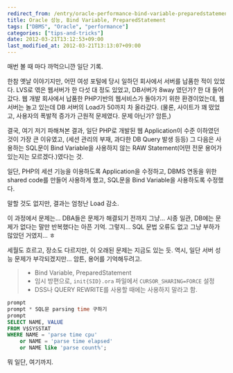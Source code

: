 ```yaml
---
redirect_from: /entry/oracle-performance-bind-variable-preparedstatement/
title: Oracle 성능, Bind Variable, PreparedStatement
tags: ["DBMS", "Oracle", "performance"]
categories: ["tips-and-tricks"]
date: 2012-03-21T13:12:53+09:00
last_modified_at: 2012-03-21T13:13:07+09:00
---
```

매번 볼 때 마다 까먹으니깐 일단 기록.

한참 옛날 이야기지만, 어떤 여성 포털에 당시 일하던 회사에서 서버를
납품한 적이 있었다. LVS로 엮은 웹서버가 한 다섯 대 정도 있었고,
DB서버가 8way 였던가? 한 대 들어갔다. 웹 개발 회사에서 납품한 PHP기반의
웹서비스가 돌아가기 위한 환경이었는데, 웹서버는 놀고 있는데 DB 서버의
Load가 50까지 차 올라갔다. (물론, 사이트가 꽤 떴었고, 사용자의 폭발적
증가가 근원적 문제였다. 문제 아닌가? 암튼,)

결국, 여기 저기 파해쳐본 결과, 일단 PHP로 개발된 웹 Application이 수준
이하였던 것이 가장 큰 이유였고, (세션 관리의 부재, 과다한 DB Query 발생
등등) 그 다음은 사용하는 SQL문이 Bind Variable을 사용하지 않는 RAW
Statement(어떤 전문 용어가 있는지는 모르겠다.)였다는 것.

일단, PHP의 세션 기능을 이용하도록 Application을 수정하고, DBMS 연동을
위한 shared code를 만들어 사용하게 했고, SQL문을 Bind Variable을
사용하도록 수정했다.

말할 것도 없지만, 결과는 엄청난 Load 감소.

이 과정에서 문제는... DBA들은 문제가 해결되기 전까지 그냥... 시종 일관,
DB에는 문제가 없다는 말만 반복했다는 아픈 기억. 그렇지... SQL 문법
오류도 없고 그냥 부하가 많았던 거였지... ㅎ

세월도 흐르고, 장소도 다르지만, 이 오래된 문제는 지금도 있는 듯. 역시,
일단 서버 성능 문제가 부각되겠지만... 암튼, 용어를 기억해두려고.

> - Bind Variable, PreparedStatement  
> - 임시 방편으로, `init{SID}.ora` 파일에서 `CURSOR_SHARING=FORCE` 설정  
> - DSS나 QUERY REWRITE를 사용할 때에는 사용하지 말라고 함.

```sql
prompt
prompt * SQL문 parsing time 구하기
prompt
SELECT NAME, VALUE 
FROM V$SYSSTAT
WHERE NAME = 'parse time cpu'
	or NAME = 'parse time elapsed'
	or NAME like 'parse count%';
```

뭐 일단, 여기까지.

